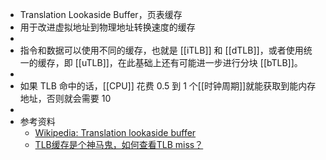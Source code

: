 - Translation Lookaside Buffer，页表缓存
- 用于改进虚拟地址到物理地址转换速度的缓存
-
- 指令和数据可以使用不同的缓存，也就是 [[iTLB]] 和 [[dTLB]]，或者使用统一的缓存，即 [[uTLB]]，在此基础上还有可能进一步进行分块 [[bTLB]]。
-
- 如果 TLB 命中的话，[[CPU]] 花费 0.5 到 1 个[[时钟周期]]就能获取到能内存地址，否则就会需要 10
-
- 参考资料
	- [Wikipedia: Translation lookaside buffer](https://en.wikipedia.org/wiki/Translation_lookaside_buffer)
	- [TLB缓存是个神马鬼，如何查看TLB miss？](https://zhuanlan.zhihu.com/p/79607142)